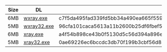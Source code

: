 |    Size   |     DL  | sha512sum |
|  ---  |  ---  |  ---  |
| 6MB | [wxray.exe](https://cdn.jsdelivr.net/gh/googleians/Xray-core@main/wxray.exe) | c7f5da495fad339fd5bb34a490ea665f559b8a0b44917fd4f14990dc326739e57ac5b63a82436fa9281361b86cc4de53032c59816cefaee7ff6b50221ca4951d |
| 5MB | [wxray32.exe](https://cdn.jsdelivr.net/gh/googleians/Xray-core@main/wxray32.exe) | 96cfa101caca5613a11b2600b25df6fbef5669288bf1bce68e87752164b34d1b34a5e80d08a8c97f6806ca42797d20768b033be6a63a9f150a8f5d4a0dc52cde |
| 6MB | [xray.exe](https://cdn.jsdelivr.net/gh/googleians/Xray-core@main/xray.exe) | a4f54b898ce43b0f5130d5c56d394a896e201778fdc5594e04527dc99d64ef0a59ebad0f9e384772e8d513ccaf2d59c9e3b630c19ca84718c9a4b4da90202569 |
| 5MB | [xray32.exe](https://cdn.jsdelivr.net/gh/googleians/Xray-core@main/xray32.exe) | 0ae69226ec6bccdc3db70f199b3cbf56d801f0931c8c186bf191d30c5b51cb53fac43b2dbf31a966d6606f3a629864cd94acb883824f7ef8eb6a746f35f100b5 |
